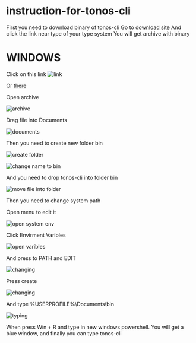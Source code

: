 # instruction-for-tonos-cli
First you need to download binary of tonos-cli 
Go to [download site](https://github.com/tonlabs/tonos-cli/releases)
And click the link near type of your type system
You will get archive with binary

# WINDOWS
Click on this link
![link](https://github.com/move-ton/instruction-for-tonos-cli/raw/main/windows1.png)

Or [there](http://sdkbinaries.tonlabs.io/tonos-cli-windows.zip)

Open archive

![archive](https://github.com/move-ton/instruction-for-tonos-cli/raw/main/windows2.png)

Drag file into Documents

![documents](https://github.com/move-ton/instruction-for-tonos-cli/raw/main/windows3.png)

Then you need to create new folder bin

![create folder](https://github.com/move-ton/instruction-for-tonos-cli/raw/main/windows4.png)

![change name to bin](https://github.com/move-ton/instruction-for-tonos-cli/raw/main/windows5.png)

And you need to drop tonos-cli into folder bin

![move file into folder](https://github.com/move-ton/instruction-for-tonos-cli/raw/main/windows6.png)

Then you need to change system path

Open menu to edit it

![open system env](https://github.com/move-ton/instruction-for-tonos-cli/raw/main/windows7.png)

Click Envirment Varibles

![open varibles](https://github.com/move-ton/instruction-for-tonos-cli/raw/main/windows8.png)

And press to PATH and EDIT

![changing](https://github.com/move-ton/instruction-for-tonos-cli/raw/main/windows9.png)

Press create

![changing](https://github.com/move-ton/instruction-for-tonos-cli/raw/main/windows10.png)

And type %USERPROFILE%\Documents\bin

![typing](https://github.com/move-ton/instruction-for-tonos-cli/raw/main/windows11.png)

When press Win + R and type in new windows powershell. You will get a blue window, and finally you can type tonos-cli
